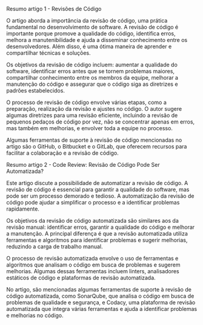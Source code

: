 Resumo artigo 1 - Revisões de Código

O artigo aborda a importância da revisão de código, uma prática fundamental no desenvolvimento de software. A revisão de código é importante porque promove a qualidade do código, identifica erros, melhora a manutenibilidade e ajuda a disseminar conhecimento entre os desenvolvedores. Além disso, é uma ótima maneira de aprender e compartilhar técnicas e soluções.

Os objetivos da revisão de código incluem: aumentar a qualidade do software, identificar erros antes que se tornem problemas maiores, compartilhar conhecimento entre os membros da equipe, melhorar a manutenção do código e assegurar que o código siga as diretrizes e padrões estabelecidos.

O processo de revisão de código envolve várias etapas, como a preparação, realização da revisão e ajustes no código. O autor sugere algumas diretrizes para uma revisão eficiente, incluindo a revisão de pequenos pedaços de código por vez, não se concentrar apenas em erros, mas também em melhorias, e envolver toda a equipe no processo.

Algumas ferramentas de suporte à revisão de código mencionadas no artigo são o GitHub, o Bitbucket e o GitLab, que oferecem recursos para facilitar a colaboração e a revisão de código.

Resumo artigo 2 - Code Review: Revisão de Código Pode Ser Automatizada?

Este artigo discute a possibilidade de automatizar a revisão de código. A revisão de código é essencial para garantir a qualidade do software, mas pode ser um processo demorado e tedioso. A automatização da revisão de código pode ajudar a simplificar o processo e a identificar problemas rapidamente.

Os objetivos da revisão de código automatizada são similares aos da revisão manual: identificar erros, garantir a qualidade do código e melhorar a manutenção. A principal diferença é que a revisão automatizada utiliza ferramentas e algoritmos para identificar problemas e sugerir melhorias, reduzindo a carga de trabalho manual.

O processo de revisão automatizada envolve o uso de ferramentas e algoritmos que analisam o código em busca de problemas e sugerem melhorias. Algumas dessas ferramentas incluem linters, analisadores estáticos de código e plataformas de revisão automatizada.

No artigo, são mencionadas algumas ferramentas de suporte à revisão de código automatizada, como SonarQube, que analisa o código em busca de problemas de qualidade e segurança, e Codacy, uma plataforma de revisão automatizada que integra várias ferramentas e ajuda a identificar problemas e melhorias no código.